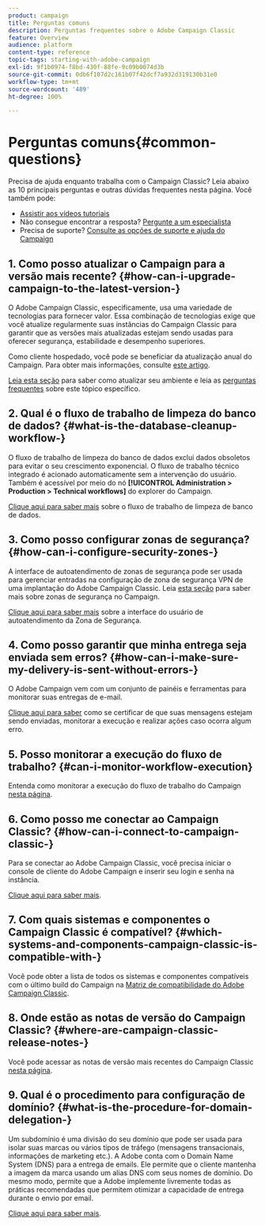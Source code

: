 ```yaml
---
product: campaign
title: Perguntas comuns
description: Perguntas frequentes sobre o Adobe Campaign Classic
feature: Overview
audience: platform
content-type: reference
topic-tags: starting-with-adobe-campaign
exl-id: 9f1b0974-f8bd-430f-88fe-9c09b0074d3b
source-git-commit: 0db6f107d2c161b07f42dcf7a932d319130b31e0
workflow-type: tm+mt
source-wordcount: '489'
ht-degree: 100%

---
```


# Perguntas comuns{#common-questions}



Precisa de ajuda enquanto trabalha com o Campaign Classic? Leia abaixo as 10 principais perguntas e outras dúvidas frequentes nesta página. Você também pode:

* [Assistir aos vídeos tutoriais](https://experienceleague.adobe.com/docs/campaign-classic-learn/tutorials/overview.html?lang=pt-BR)
* Não consegue encontrar a resposta? [Pergunte a um especialista](https://experienceleaguecommunities.adobe.com/t5/adobe-campaign-classic/ct-p/adobe-campaign-classic-community)
* Precisa de suporte? [Consulte as opções de suporte e ajuda do Campaign](../../support.md)

## &#x200B;1. Como posso atualizar o Campaign para a versão mais recente? {#how-can-i-upgrade-campaign-to-the-latest-version-}

O Adobe Campaign Classic, especificamente, usa uma variedade de tecnologias para fornecer valor. Essa combinação de tecnologias exige que você atualize regularmente suas instâncias do Campaign Classic para garantir que as versões mais atualizadas estejam sendo usadas para oferecer segurança, estabilidade e desempenho superiores.

Como cliente hospedado, você pode se beneficiar da atualização anual do Campaign. Para obter mais informações, consulte [este artigo](../../rn/using/rn-overview.md#yearly-upgrade).

[Leia esta seção](../../production/using/build-upgrade.md) para saber como atualizar seu ambiente e leia as [perguntas frequentes](../../platform/using/faq-build-upgrade.md) sobre este tópico específico.

## &#x200B;2. Qual é o fluxo de trabalho de limpeza do banco de dados? {#what-is-the-database-cleanup-workflow-}

O fluxo de trabalho de limpeza do banco de dados exclui dados obsoletos para evitar o seu crescimento exponencial. O fluxo de trabalho técnico integrado é acionado automaticamente sem a intervenção do usuário. Também é acessível por meio do nó **[!UICONTROL Administration > Production > Technical workflows]** do explorer do Campaign.

[Clique aqui para saber mais](../../production/using/database-cleanup-workflow.md) sobre o fluxo de trabalho de limpeza de banco de dados.

## &#x200B;3. Como posso configurar zonas de segurança? {#how-can-i-configure-security-zones-}

A interface de autoatendimento de zonas de segurança pode ser usada para gerenciar entradas na configuração de zona de segurança VPN de uma implantação do Adobe Campaign Classic. Leia [esta seção](../../installation/using/security-zones.md) para saber mais sobre zonas de segurança no Campaign.

[Clique aqui para saber mais](https://experienceleague.adobe.com/docs/campaign-classic/using/installing-campaign-classic/additional-configurations/security-zones.html?lang=pt-BR#installing-campaign-classic) sobre a interface do usuário de autoatendimento da Zona de Segurança.

## &#x200B;4. Como posso garantir que minha entrega seja enviada sem erros? {#how-can-i-make-sure-my-delivery-is-sent-without-errors-}

O Adobe Campaign vem com um conjunto de painéis e ferramentas para monitorar suas entregas de e-mail.

[Clique aqui para saber](../../delivery/using/about-delivery-monitoring.md) como se certificar de que suas mensagens estejam sendo enviadas, monitorar a execução e realizar ações caso ocorra algum erro.

## &#x200B;5. Posso monitorar a execução do fluxo de trabalho? {#can-i-monitor-workflow-execution}

Entenda como monitorar a execução do fluxo de trabalho do Campaign [nesta página](../../workflow/using/starting-a-workflow.md).

## &#x200B;6. Como posso me conectar ao Campaign Classic? {#how-can-i-connect-to-campaign-classic-}

Para se conectar ao Adobe Campaign Classic, você precisa iniciar o console de cliente do Adobe Campaign e inserir seu login e senha na instância.

[Clique aqui para saber mais](../../platform/using/launching-adobe-campaign.md).

## &#x200B;7. Com quais sistemas e componentes o Campaign Classic é compatível? {#which-systems-and-components-campaign-classic-is-compatible-with-}

Você pode obter a lista de todos os sistemas e componentes compatíveis com o último build do Campaign na [Matriz de compatibilidade do Adobe Campaign Classic](../../rn/using/compatibility-matrix.md).

## &#x200B;8. Onde estão as notas de versão do Campaign Classic? {#where-are-campaign-classic-release-notes-}

Você pode acessar as notas de versão mais recentes do Campaign Classic [nesta página](../../rn/using/latest-release.md).

## &#x200B;9. Qual é o procedimento para configuração de domínio? {#what-is-the-procedure-for-domain-delegation-}

Um subdomínio é uma divisão do seu domínio que pode ser usada para isolar suas marcas ou vários tipos de tráfego (mensagens transacionais, informações de marketing etc.).
A Adobe conta com o Domain Name System (DNS) para a entrega de emails. Ele permite que o cliente mantenha a imagem da marca usando um alias DNS com seus nomes de domínio. Do mesmo modo, permite que a Adobe implemente livremente todas as práticas recomendadas que permitem otimizar a capacidade de entrega durante o envio por email.

[Clique aqui para saber mais](https://experienceleague.adobe.com/docs/control-panel/using/subdomains-and-certificates/setting-up-new-subdomain.html?lang=pt-BR).
